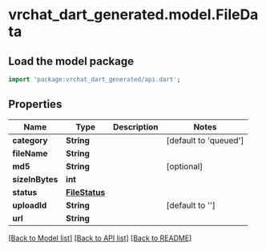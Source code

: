 # vrchat_dart_generated.model.FileData

## Load the model package
```dart
import 'package:vrchat_dart_generated/api.dart';
```

## Properties
Name | Type | Description | Notes
------------ | ------------- | ------------- | -------------
**category** | **String** |  | [default to 'queued']
**fileName** | **String** |  | 
**md5** | **String** |  | [optional] 
**sizeInBytes** | **int** |  | 
**status** | [**FileStatus**](FileStatus.md) |  | 
**uploadId** | **String** |  | [default to '']
**url** | **String** |  | 

[[Back to Model list]](../README.md#documentation-for-models) [[Back to API list]](../README.md#documentation-for-api-endpoints) [[Back to README]](../README.md)



